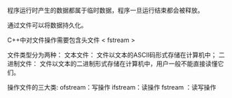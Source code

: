 程序运行时产生的数据都属于临时数据，程序一旦运行结束都会被释放。

通过文件可以将数据持久化。

C++中对文件操作需要包含头文件 < fstream >

文件类型分为两种：
    文本文件： 文件以文本的ASCII码形式存储在计算机中；
    二进制文件： 文件以文本的二进制形式存储在计算机中，用户一般不能直接读懂它们。


操作文件的三大类:
    ofstream：写操作
    ifstream：读操作
    fstream ：读写操作

